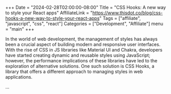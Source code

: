 +++
Date = "2024-02-28T02:00:00-08:00"
Title = "CSS Hooks: A new way to style your React apps"
AffiliateLink = "https://www.thisdot.co/blog/css-hooks-a-new-way-to-style-your-react-apps"
Tags = ["affiliate", "javascript", "css", "react"]
Categories = ["Development", "Affiliate"]
menu = "main"
+++

In the world of web development, the management of styles has always been a
crucial aspect of building modern and responsive user interfaces. With the rise
of CSS in JS libraries like Material UI and Chakra, developers have started
creating dynamic and reusable styles using JavaScript; however, the performance
implications of these libraries have led to the exploration of alternative
solutions. One such solution is CSS Hooks, a library that offers a different
approach to managing styles in web applications.

<!--more-->

...
